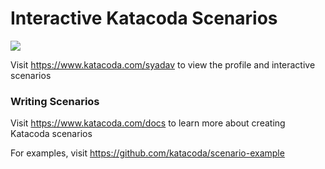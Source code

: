 # Interactive Katacoda Scenarios

[![](http://shields.katacoda.com/katacoda/syadav/count.svg)](https://www.katacoda.com/syadav "Get your profile on Katacoda.com")

Visit https://www.katacoda.com/syadav to view the profile and interactive scenarios

### Writing Scenarios
Visit https://www.katacoda.com/docs to learn more about creating Katacoda scenarios

For examples, visit https://github.com/katacoda/scenario-example
